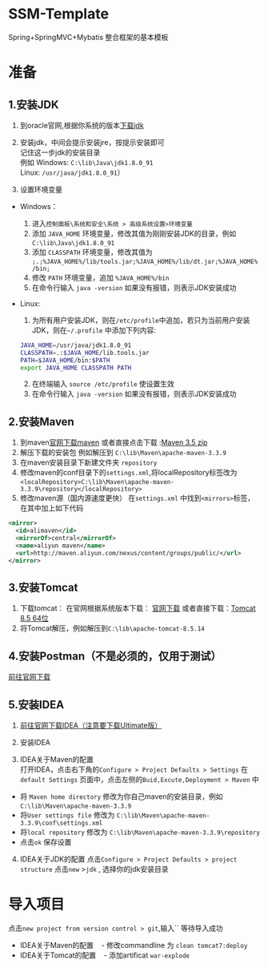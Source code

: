 # SSM-Template
Spring+SpringMVC+Mybatis 整合框架的基本模板


# 准备
## 1.安装JDK

1. 到oracle官网,根据你系统的版本[下载jdk](http://www.oracle.com/technetwork/java/javase/downloads/jdk8-downloads-2133151.html)
2. 安装jdk，中间会提示安装jre，按提示安装即可  
记住这一步jdk的安装目录  
例如 Windows: `C:\lib\Java\jdk1.8.0_91`  
Linux: `/usr/java/jdk1.8.0_91`）  

3. 设置环境变量
- Windows： 
  1. 进入`控制面板\系统和安全\系统 > 高级系统设置>环境变量`
  2. 添加 `JAVA_HOME` 环境变量，修改其值为刚刚安装JDK的目录，例如 `C:\lib\Java\jdk1.8.0_91`
  3. 添加 `CLASSPATH` 环境变量，修改其值为 `;.;%JAVA_HOME%/lib/tools.jar;%JAVA_HOME%/lib/dt.jar;%JAVA_HOME%/bin;`
  4. 修改 `PATH` 环境变量，追加 `%JAVA_HOME%/bin`
  5. 在命令行输入 `java -version` 如果没有报错，则表示JDK安装成功
  
- Linux:
  1. 为所有用户安装JDK，则在`/etc/profile`中追加，若只为当前用户安装JDK，则在`~/.profile` 中添加下列内容:
  ```bash
  JAVA_HOME=/usr/java/jdk1.8.0_91
  CLASSPATH=.:$JAVA_HOME/lib.tools.jar
  PATH=$JAVA_HOME/bin:$PATH
  export JAVA_HOME CLASSPATH PATH
  ```
  2. 在终端输入 `source /etc/profile` 使设置生效
  3. 在命令行输入 `java -version` 如果没有报错，则表示JDK安装成功
  

## 2.安装Maven
1. 到maven[官网下载maven](http://maven.apache.org/download.cgi)
或者直接点击下载 :[Maven 3.5 zip](http://mirrors.tuna.tsinghua.edu.cn/apache/maven/maven-3/3.5.0/binaries/apache-maven-3.5.0-bin.zip)
2. 解压下载的安装包 例如解压到 `C:\lib\Maven\apache-maven-3.3.9`
3. 在maven安装目录下新建文件夹 `repository`
4. 修改maven的conf目录下的`settings.xml`,将localRepository标签改为 `<localRepository>C:\lib\Maven\apache-maven-3.3.9\repository</localRepository>`
5. 修改maven源（国内源速度更快）
在`settings.xml` 中找到`<mirrors>`标签，在其中加上如下代码
```xml
<mirror>  
  <id>alimaven</id>  
  <mirrorOf>central</mirrorOf>  
  <name>aliyun maven</name>  
  <url>http://maven.aliyun.com/nexus/content/groups/public/</url>  
</mirror>
```
## 3.安装Tomcat
1. 下载tomcat：
在官网根据系统版本下载： [官网下载](http://tomcat.apache.org/download-80.cgi)
或者直接下载：[Tomcat 8.5 64位](http://mirror.bit.edu.cn/apache/tomcat/tomcat-8/v8.5.14/bin/apache-tomcat-8.5.14-windows-x64.zip)
2. 将Tomcat解压，例如解压到`C:\lib\apache-tomcat-8.5.14`
## 4.安装Postman（不是必须的，仅用于测试）
[前往官网下载](https://www.getpostman.com/apps)
## 5.安装IDEA
1. [前往官网下载IDEA（注意要下载Ultimate版）](http://www.jetbrains.com/idea/#chooseYourEdition)
2. 安装IDEA

3. IDEA关于Maven的配置  
打开IDEA，点击右下角的`Configure > Project Defaults > Settings`
在`default Settings` 页面中，点击左侧的`Buid,Excute,Deployment > Maven` 中
- 将 `Maven home directory` 修改为你自己maven的安装目录，例如`C:\lib\Maven\apache-maven-3.3.9`
- 将`User settings file` 修改为 `C:\lib\Maven\apache-maven-3.3.9\conf\settings.xml`
- 将`local repository` 修改为 `C:\lib\Maven\apache-maven-3.3.9\repository`
- 点击`ok` 保存设置
4. IDEA关于JDK的配置
点击`Configure > Project Defaults > project structure` 
点击`new` >`jdk` , 选择你的jdk安装目录
# 导入项目
点击`new project from version control > git`,输入``
等待导入成功

- IDEA关于Maven的配置
    - 修改commandline 为 `clean tomcat7:deploy`
- IDEA关于Tomcat的配置
    - 添加artificat `war-explode`




